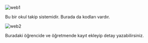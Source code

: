 ![web1](https://github.com/Archerprooo/Projeweb/assets/161921350/cf0fb379-e8d5-495b-a466-40b8a5e6ba08)

Bu bir okul takip sistemidir. Burada da kodları vardır.


![web2](https://github.com/Archerprooo/Projeweb/assets/161921350/0119770f-3cb1-4d5c-947b-8607f004277f)

Buradaki öğrencide ve öğretmende kayıt ekleyip detay yazabilirsiniz.

